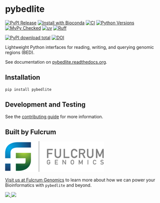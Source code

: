 # pybedlite

[![PyPI Release](https://badge.fury.io/py/pybedlite.svg)](https://badge.fury.io/py/pybedlite)
[![Install with Bioconda](https://img.shields.io/badge/Install%20with-bioconda-brightgreen.svg)](http://bioconda.github.io/recipes/pybedlite/README.html)
[![CI](https://github.com/fulcrumgenomics/pybedlite/actions/workflows/python_package.yml/badge.svg?branch=main)](https://github.com/fulcrumgenomics/pybedlite/actions/workflows/python_package.yml?query=branch%3Amain)
[![Python Versions](https://img.shields.io/badge/python-3.9_|_3.10_|_3.11_|_3.12_|_3.13-blue)](https://github.com/fulcrumgenomics/pybedlite)
[![MyPy Checked](http://www.mypy-lang.org/static/mypy_badge.svg)](http://mypy-lang.org/)
[![uv](https://img.shields.io/endpoint?url=https://raw.githubusercontent.com/astral-sh/uv/main/assets/badge/v0.json)](https://github.com/astral-sh/uv)
[![Ruff](https://img.shields.io/endpoint?url=https://raw.githubusercontent.com/astral-sh/ruff/main/assets/badge/v2.json)](https://docs.astral.sh/ruff/)

[![PyPI download total](https://img.shields.io/pypi/dm/pybedlite)](https://pypi.python.org/pypi/pybedlite)
[![DOI](https://zenodo.org/badge/442541029.svg)](https://doi.org/10.5281/zenodo.11223166)

Lightweight Python interfaces for reading, writing, and querying genomic regions (BED).

See documentation on [pybedlite.readthedocs.org](http://pybedlite.readthedocs.org/en/stable).

## Installation

```console
pip install pybedlite
```

## Development and Testing

See the [contributing guide](./CONTRIBUTING.md) for more information.

## Built by Fulcrum

<p>
  <a href="https://fulcrumgenomics.com">
    <img src=".github/logos/fulcrumgenomics.svg" alt="Fulcrum Genomics" height="100"/>
  </a>
</p>

[Visit us at Fulcrum Genomics](https://www.fulcrumgenomics.com) to learn more about how we can power your Bioinformatics with `pybedlite` and beyond.

<a href="mailto:contact@fulcrumgenomics.com?subject=[GitHub inquiry]">
  <img src="https://img.shields.io/badge/Email_us-brightgreen.svg?&style=for-the-badge&logo=gmail&logoColor=white"/>
</a>
<a href="https://www.fulcrumgenomics.com">
  <img src="https://img.shields.io/badge/Visit_Us-blue.svg?&style=for-the-badge&logo=wordpress&logoColor=white"/>
</a>